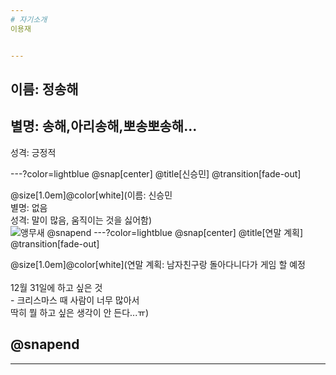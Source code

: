 ```yaml
---
# 자기소개
이용재


---
```


이름: 정송해
---
별명: 송해,아리송해,뽀송뽀송해...
---
성격: 긍정적

---?color=lightblue
@snap[center]
@title[신승민] 
@transition[fade-out]

@size[1.0em]@color[white](이름: 신승민<br/>별명: 없음<br/>성격: 말이 많음, 움직이는 것을 싫어함)
<br/>
![앵무새](https://www.google.com/url?sa=i&source=images&cd=&cad=rja&uact=8&ved=2ahUKEwiq9LX1ub_fAhWEd94KHV4BBgQQjRx6BAgBEAU&url=http%3A%2F%2Fm.blog.naver.com%2Fjyi4501%2F220764395599&psig=AOvVaw15kEFyBO35gxUJPpUWBSPm&ust=1545980933584128)
@snapend
---?color=lightblue
@snap[center]
@title[연말 계획] 
@transition[fade-out]

@size[1.0em]@color[white](연말 계획: 남자친구랑 돌아다니다가 게임 할 예정<br/><br/>12월 31일에 하고 싶은 것<br/>- 크리스마스 때 사람이 너무 많아서<br/>딱히 뭘 하고 싶은 생각이 안 든다...ㅠ)

@snapend
---



---



